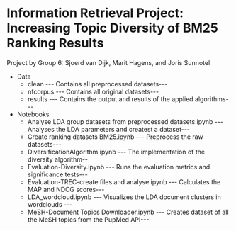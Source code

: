 # Information Retrieval Project: Increasing Topic Diversity of BM25 Ranking Results 
Project by Group 6: Sjoerd van Dijk, Marit Hagens, and Joris Sunnotel

 - Data
	 - clean 
	 	--- Contains all preprocessed datasets---
	 - nfcorpus 
		 --- Contains all original datasets---
	 - results 
		 --- Contains the output and results of the applied algorithms--- 
- Notebooks
	- Analyse LDA group datasets from preprocessed datasets.ipynb
		--- Analyses the LDA parameters and createst a dataset---
	- Create ranking datasets BM25.ipynb
		--- Preprocess the raw datasets---
	- DiversificationAlgorithm.ipynb 
		--- The implementation of the diversity algorithm--
	- Evaluation-Diversity.ipynb
		--- Runs the evaluation metrics and significance tests---
	- Evaluation-TREC-create files and analyse.ipynb 
					--- Calculates the MAP and NDCG scores---
	- LDA_wordcloud.ipynb --- Visualizes the LDA document clusters in wordclouds ---
	- MeSH-Document Topics Downloader.ipynb --- Creates dataset of all the MeSH topics from the PupMed API---
